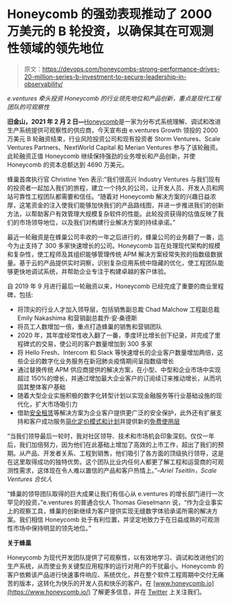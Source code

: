 # Honeycomb 的强劲表现推动了 2000 万美元的 B 轮投资，以确保其在可观测性领域的领先地位

> 原文：<https://devops.com/honeycombs-strong-performance-drives-20-million-series-b-investment-to-secure-leadership-in-observability/>

*e.ventures 牵头投资 Honeycomb 的行业领先地位和产品创新，重点是现代工程团队的可观察性*

**旧金山，2021 年 2 月 2 日—**[Honeycomb](https://www.honeycomb.io/)是一家为分布式系统理解、调试和改进生产系统提供可观察性的供应商，今天宣布由 e.ventures Growth 领投的 2000 万美元 B 轮融资结束，行业风险投资公司和现有投资者 Storm Ventures、Scale Ventures Partners、NextWorld Capital 和 Merian Ventures 参与了该轮融资。此轮融资正值 Honeycomb 继续保持强劲的业务增长和产品创新，并使 Honeycomb 的资本总额达到 4690 万美元。

蜂巢首席执行官 Christine Yen 表示:“我们很高兴 Industry Ventures 与我们现有的投资者一起加入我们的旅程，建立一个持久的公司，让开发人员、开发人员和网站可靠性工程团队都需要和信任。“随着对 Honeycomb 解决方案的兴趣日益浓厚，这笔资金的注入使我们能够加快我们的产品路线图，并进一步推进我们的创新方法，以帮助客户有效管理大规模复杂软件的性能。此轮投资获得的估值反映了我们的市场领导地位，以及我们对构建行业解决方案的持续承诺。”

最近一轮融资是在蜂巢公司丰收的一年之后进行的，蜂巢公司的业务翻了一番，迄今为止支持了 300 多家快速增长的公司。Honeycomb 旨在处理现代架构的规模和复杂性，使工程师及其组织能够管理传统 APM 解决方案经常失败的指数级数据量。基于云的产品提供实时洞察，识别复杂应用系统中隐藏的优化，使工程团队能够更快地调试系统，并帮助企业专注于构建卓越的客户体验。

自 2019 年 9 月进行最后一轮融资以来，Honeycomb 已经完成了重要的商业里程碑，包括:

*   将顶尖的行业人才加入领导层，包括销售副总裁 Chad Malchow 工程副总裁 Emily Nakashima 和营销副总裁乔·安·桑德斯
*   将员工人数增加一倍，重点打造蜂巢的销售和营销团队
*   2020 年，其年度经常性收入翻了一番，季度环比增长创下纪录，并完成了里程碑式的交易，使公司的客户数量增加到 300 多家
*   将 Hello Fresh、Intercom 和 Slack 等快速增长的企业客户数量增加两倍，这些企业的数字化业务服务在新冠肺炎疫情期间呈指数级增长
*   通过替换传统 APM 供应商提供的解决方案，在小型、中型和企业市场中实现超过 150%的增长，并通过增加最大企业客户的订阅续订来推动增长，从而巩固其整体客户基础
*   随着大型企业实施积极的数字化转型计划以实现金融服务等行业基础设施的现代化，扩大市场吸引力
*   借助[安全租赁](https://www.honeycomb.io/secure-tenancy/)等解决方案为企业客户提供更广泛的安全保护，此外还有扩展支持和客户成功服务[简化定价模式和计划](https://www.honeycomb.io/blog/honeycomb-io-makes-it-easy-to-adopt-observability-with-new-pricing-model-plans/)并提供新的[免费使用层](https://www.honeycomb.io/blog/free-as-in-honey/)

“当我们领导最后一轮时，我对社区领导、技术和市场机会印象深刻。仅仅一年后，我们加倍努力，因为他们在此基础上增加了高效的上市工作，超出了我们的预期。从产品、开发者关系、工程到销售，他们吸引了各方面的顶级执行领导，这是在这里取得成功的独特优势。这个团队比业内任何人都更了解工程和运营商的可观测性需求，这体现在令人难以置信的产品和客户热情上。”–*Ariel Tseitlin，Scale Ventures 合伙人*

“蜂巢的领导团队取得的巨大成果让我们有信心从 e.ventures 的增长部门进行一次罕见的投资，”e.ventures 的普通合伙人 Thomas Gieselmann 说，“作为企业事实上的观察工具，蜂巢的创新继续为客户提供实现无缝数字体验承诺所需的解决方案。我们相信 Honeycomb 处于有利位置，并坚定地致力于在日益成熟的可观测性市场中保持明显的领先地位。”

**关于蜂巢**

Honeycomb 为现代开发团队提供了可观察性，以有效地学习、调试和改进他们的生产系统，从而使业务关键型应用程序的运行对用户的干扰最小。Honeycomb 的客户依赖该产品进行快速事件响应、系统优化，并在整个软件工程周期中交付无痛苦的版本，这转化为快乐的开发人员和快乐的客户。在 [www.honeycomb.io](https://www.honeycomb.io/) 了解更多信息，并在 [Twitter](https://twitter.com/honeycombio) 上关注我们。